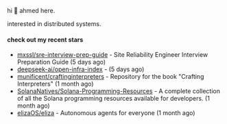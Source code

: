 hi 👋 ahmed here.

interested in distributed systems.

#### check out my recent stars

- [mxssl/sre-interview-prep-guide](https://github.com/mxssl/sre-interview-prep-guide) - Site Reliability Engineer Interview Preparation Guide (5 days ago)
- [deepseek-ai/open-infra-index](https://github.com/deepseek-ai/open-infra-index) -  (5 days ago)
- [munificent/craftinginterpreters](https://github.com/munificent/craftinginterpreters) - Repository for the book &#34;Crafting Interpreters&#34; (1 month ago)
- [SolanaNatives/Solana-Programming-Resources](https://github.com/SolanaNatives/Solana-Programming-Resources) - A complete collection of all the Solana programming resources available for developers. (1 month ago)
- [elizaOS/eliza](https://github.com/elizaOS/eliza) - Autonomous agents for everyone (1 month ago)

